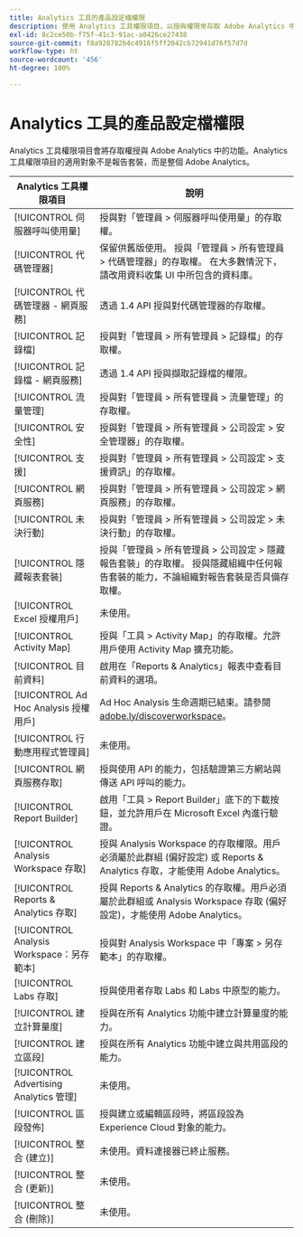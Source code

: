 ```yaml
---
title: Analytics 工具的產品設定檔權限
description: 使用 Analytics 工具權限項目，以授與權限來存取 Adobe Analytics 中的功能。
exl-id: 8c2ce50b-f75f-41c3-91ac-a0426ce27438
source-git-commit: f8a928782b4c4916f5ff2042cb72941d76f57d7d
workflow-type: ht
source-wordcount: '456'
ht-degree: 100%

---
```


# Analytics 工具的產品設定檔權限

Analytics 工具權限項目會將存取權授與 Adobe Analytics 中的功能。Analytics 工具權限項目的適用對象不是報告套裝，而是整個 Adobe Analytics。

| Analytics 工具權限項目 | 說明 |
|----|----|
| [!UICONTROL 伺服器呼叫使用量] | 授與對「管理員 > 伺服器呼叫使用量」的存取權。 |
| [!UICONTROL 代碼管理器] | 保留供舊版使用。 授與「管理員 > 所有管理員 > 代碼管理器」的存取權。 在大多數情況下，請改用資料收集 UI 中所包含的資料庫。 |
| [!UICONTROL 代碼管理器 - 網頁服務] | 透過 1.4 API 授與對代碼管理器的存取權。 |
| [!UICONTROL 記錄檔] | 授與對「管理員 > 所有管理員 > 記錄檔」的存取權。  |
| [!UICONTROL 記錄檔 - 網頁服務] | 透過 1.4 API 授與擷取記錄檔的權限。 |
| [!UICONTROL 流量管理] | 授與對「管理員 > 所有管理員 > 流量管理」的存取權。 |
| [!UICONTROL 安全性] | 授與對「管理員 > 所有管理員 > 公司設定 > 安全管理器」的存取權。 |
| [!UICONTROL 支援] | 授與對「管理員 > 所有管理員 > 公司設定 > 支援資訊」的存取權。 |
| [!UICONTROL 網頁服務] | 授與對「管理員 > 所有管理員 > 公司設定 > 網頁服務」的存取權。 |
| [!UICONTROL 未決行動] | 授與對「管理員 > 所有管理員 > 公司設定 > 未決行動」的存取權。 |
| [!UICONTROL 隱藏報表套裝] | 授與「管理員 > 所有管理員 > 公司設定 > 隱藏報告套裝」的存取權。 授與隱藏組織中任何報告套裝的能力，不論組織對報告套裝是否具備存取權。 |
| [!UICONTROL Excel 授權用戶] | 未使用。 |
| [!UICONTROL Activity Map] | 授與「工具 > Activity Map」的存取權。允許用戶使用 Activity Map 擴充功能。 |
| [!UICONTROL 目前資料] | 啟用在「Reports &amp; Analytics」報表中查看目前資料的選項。 |
| [!UICONTROL Ad Hoc Analysis 授權用戶] | Ad Hoc Analysis 生命週期已結束。請參閱 [adobe.ly/discoverworkspace](https://adobe.ly/discoverworkspace)。 |
| [!UICONTROL 行動應用程式管理員] | 未使用。 |
| [!UICONTROL 網頁服務存取] | 授與使用 API 的能力，包括驗證第三方網站與傳送 API 呼叫的能力。 |
| [!UICONTROL Report Builder] | 啟用「工具 > Report Builder」底下的下載按鈕，並允許用戶在 Microsoft Excel 內進行驗證。 |
| [!UICONTROL Analysis Workspace 存取] | 授與 Analysis Workspace 的存取權限。用戶必須屬於此群組 (偏好設定) 或 Reports &amp; Analytics 存取，才能使用 Adobe Analytics。 |
| [!UICONTROL Reports &amp; Analytics 存取] | 授與 Reports &amp; Analytics 的存取權。用戶必須屬於此群組或 Analysis Workspace 存取 (偏好設定)，才能使用 Adobe Analytics。 |
| [!UICONTROL Analysis Workspace：另存範本] | 授與對 Analysis Workspace 中「專案 > 另存範本」的存取權。 |
| [!UICONTROL Labs 存取] | 授與使用者存取 Labs 和 Labs 中原型的能力。 |
| [!UICONTROL 建立計算量度] | 授與在所有 Analytics 功能中建立計算量度的能力。 |
| [!UICONTROL 建立區段] | 授與在所有 Analytics 功能中建立與共用區段的能力。 |
| [!UICONTROL Advertising Analytics 管理] | 未使用。 |
| [!UICONTROL 區段發佈] | 授與建立或編輯區段時，將區段設為 Experience Cloud 對象的能力。 |
| [!UICONTROL 整合 (建立)] | 未使用。資料連接器已終止服務。 |
| [!UICONTROL 整合 (更新)] | 未使用。 |
| [!UICONTROL 整合 (刪除)] | 未使用。 |
